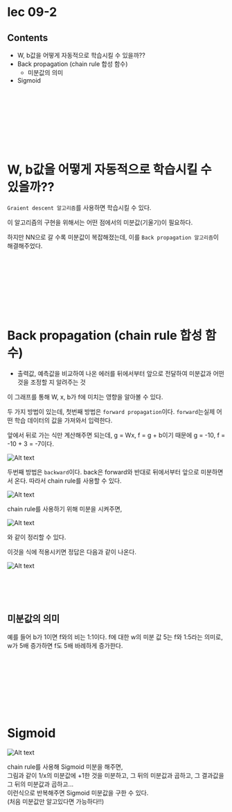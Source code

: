 # lec 09-2

## Contents

- W, b값을 어떻게 자동적으로 학습시킬 수 있을까??
- Back propagation (chain rule 합성 함수)
  - 미분값의 의미
- Sigmoid

ㅤ

ㅤ

ㅤ

ㅤ

# W, b값을 어떻게 자동적으로 학습시킬 수 있을까??

`Graient descent 알고리즘`를 사용하면 학습시킬 수 있다.

이 알고리즘의 구현을 위해서는 어떤 점에서의 미분값(기울기)이 필요하다.

하지만 NN으로 갈 수록 미분값이 복잡해졌는데, 이를 `Back propagation 알고리즘`이 해결해주었다.

ㅤ

ㅤ

ㅤ

ㅤ

# Back propagation (chain rule 합성 함수)

- 출력값, 예측값을 비교하여 나온 에러를 뒤에서부터 앞으로 전달하여 미분값과 어떤 것을 조정할 지 알려주는 것

이 그래프를 통해 W, x, b가 f에 미치는 영향을 알아볼 수 있다.

두 가지 방법이 있는데,
첫번째 방법은 `forward propagation`이다.
`forward`는실제 어떤 학습 데이터의 값을 가져와서 입력한다.

앞에서 뒤로 가는 식만 계산해주면 되는데, g = Wx, f = g + b이기 때문에
g = -10, f = -10 + 3 = -7이다.

![Alt text](image.png)

두번째 방법은 `backward`이다.
back은 forward와 반대로 뒤에서부터 앞으로 미분하면서 온다.
따라서 chain rule를 사용할 수 있다.

![Alt text](image-1.png)

chain rule를 사용하기 위해 미분을 시켜주면,

![Alt text](image-2.png)

와 같이 정리할 수 있다.

이것을 식에 적용시키면
정답은 다음과 같이 나온다.

![Alt text](image-3.png)

ㅤ

ㅤ

## 미분값의 의미

예를 들어 b가 1이면 f와의 비는 1:1이다.
f에 대한 w의 미분 값 5는 f와 1:5라는 의미로, w가 5배 증가하면 f도 5배 바례하게 증가한다.

ㅤ

ㅤ

ㅤ

ㅤ

# Sigmoid

![Alt text](image-4.png)

chain rule를 사용해 Sigmoid 미분을 해주면,  
그림과 같이
1/x의 미분값에 +1한 것을 미분하고, 그 뒤의 미분값과 곱하고, 그 결과값을 그 뒤의 미분값과 곱하고...  
이런식으로 반복해주면 Sigmoid 미분값을 구한 수 있다.  
(처음 미분값만 알고있다면 가능하다!!)
